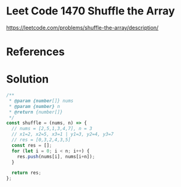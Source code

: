 # Leet Code 1470 Shuffle the Array

https://leetcode.com/problems/shuffle-the-array/description/

# References

# Solution

```javascript
/**
 * @param {number[]} nums
 * @param {number} n
 * @return {number[]}
 */
const shuffle = (nums, n) => {
  // nums = [2,5,1,3,4,7], n = 3
  // x1=2, x2=5, x3=1 | y1=3, y2=4, y3=7
  // res = [0,3,2,4,3,5]
  const res = [];
  for (let i = 0; i < n; i++) {
    res.push(nums[i], nums[i+n]);
  }

  return res;
};
```
